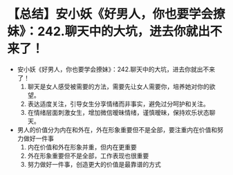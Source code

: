 # 【总结】安小妖《好男人，你也要学会撩妹》：242.聊天中的大坑，进去你就出不来了！

-   安小妖《好男人，你也要学会撩妹》：242.聊天中的大坑，进去你就出不来了！
    1.  聊天是女人感受被需要的方法，需要先让女人需要你，培养她对你的欲望。
    2.  表达适度关注，引导女生分享情绪而非事实，避免过分呵护和关注。
    3.  在情绪层面刺激女生，增加微信暧昧情绪，谨慎暧昧，保持欢乐状态聊天。
-   男人的价值分为内在和外在，外在形象重要但不是全部，要注重内在价值和努力做好一件事
    1.  内在价值和外在形象并重，但内在更重要
    2.  外在形象重要但不是全部，工作表现也很重要
    3.  努力做好一件事，创造更大的价值是最靠谱的方式